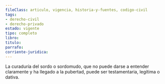 ```yaml
---
fileClass: articulo, vigencia, historia-y-fuentes, codigo-civil
tags:
- derecho-civil
- derecho-privado
estado: vigente
tipo: completo
libro:
titulo:
parrafo:
corriente-juridica:
---
```

La curaduría del sordo o sordomudo, que no puede darse a entender claramente y ha llegado a la pubertad, puede ser testamentaria, legítima o dativa.